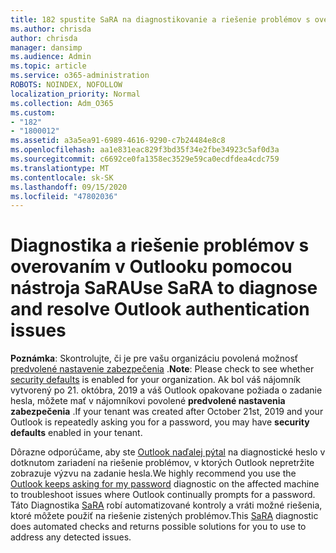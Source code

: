 ```yaml
---
title: 182 spustite SaRA na diagnostikovanie a riešenie problémov s overovaním v Outlooku
ms.author: chrisda
author: chrisda
manager: dansimp
ms.audience: Admin
ms.topic: article
ms.service: o365-administration
ROBOTS: NOINDEX, NOFOLLOW
localization_priority: Normal
ms.collection: Adm_O365
ms.custom:
- "182"
- "1800012"
ms.assetid: a3a5ea91-6989-4616-9290-c7b24484e8c8
ms.openlocfilehash: aa1e831eac829f3bd35f34e2fbe34923c5af0d3a
ms.sourcegitcommit: c6692ce0fa1358ec3529e59ca0ecdfdea4cdc759
ms.translationtype: MT
ms.contentlocale: sk-SK
ms.lasthandoff: 09/15/2020
ms.locfileid: "47802036"
---
```

# <a name="use-sara-to-diagnose-and-resolve-outlook-authentication-issues"></a><span data-ttu-id="50065-102">Diagnostika a riešenie problémov s overovaním v Outlooku pomocou nástroja SaRA</span><span class="sxs-lookup"><span data-stu-id="50065-102">Use SaRA to diagnose and resolve Outlook authentication issues</span></span>

<span data-ttu-id="50065-103">**Poznámka**: Skontrolujte, či je pre vašu organizáciu povolená možnosť [predvolené nastavenie zabezpečenia](https://aka.ms/securitydefaults) .</span><span class="sxs-lookup"><span data-stu-id="50065-103">**Note**: Please check to see whether [security defaults](https://aka.ms/securitydefaults) is enabled for your organization.</span></span> <span data-ttu-id="50065-104">Ak bol váš nájomník vytvorený po 21. októbra, 2019 a váš Outlook opakovane požiada o zadanie hesla, môžete mať v nájomníkovi povolené **predvolené nastavenia zabezpečenia** .</span><span class="sxs-lookup"><span data-stu-id="50065-104">If your tenant was created after October 21st, 2019 and your Outlook is repeatedly asking you for a password, you may have **security defaults** enabled in your tenant.</span></span>

<span data-ttu-id="50065-105">Dôrazne odporúčame, aby ste [Outlook naďalej pýtal](https://aka.ms/SaRA-OutlookPwdPrompt-Alchemy) na diagnostické heslo v dotknutom zariadení na riešenie problémov, v ktorých Outlook nepretržite zobrazuje výzvu na zadanie hesla.</span><span class="sxs-lookup"><span data-stu-id="50065-105">We highly recommend you use the [Outlook keeps asking for my password](https://aka.ms/SaRA-OutlookPwdPrompt-Alchemy) diagnostic on the affected machine to troubleshoot issues where Outlook continually prompts for a password.</span></span> <span data-ttu-id="50065-106">Táto Diagnostika [SaRA](https://diagnostics.office.com/#/) robí automatizované kontroly a vráti možné riešenia, ktoré môžete použiť na riešenie zistených problémov.</span><span class="sxs-lookup"><span data-stu-id="50065-106">This [SaRA](https://diagnostics.office.com/#/) diagnostic does automated checks and returns possible solutions for you to use to address any detected issues.</span></span>
